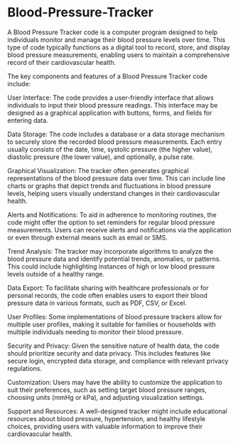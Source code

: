 # Blood-Pressure-Tracker
 A Blood Pressure Tracker code is a computer program designed to help individuals monitor and manage their blood pressure levels over time. This type of code typically functions as a digital tool to record, store, and display blood pressure measurements, enabling users to maintain a comprehensive record of their cardiovascular health.


The key components and features of a Blood Pressure Tracker code include:

User Interface: The code provides a user-friendly interface that allows individuals to input their blood pressure readings. This interface may be designed as a graphical application with buttons, forms, and fields for entering data.

Data Storage: The code includes a database or a data storage mechanism to securely store the recorded blood pressure measurements. Each entry usually consists of the date, time, systolic pressure (the higher value), diastolic pressure (the lower value), and optionally, a pulse rate.

Graphical Visualization: The tracker often generates graphical representations of the blood pressure data over time. This can include line charts or graphs that depict trends and fluctuations in blood pressure levels, helping users visually understand changes in their cardiovascular health.

Alerts and Notifications: To aid in adherence to monitoring routines, the code might offer the option to set reminders for regular blood pressure measurements. Users can receive alerts and notifications via the application or even through external means such as email or SMS.

Trend Analysis: The tracker may incorporate algorithms to analyze the blood pressure data and identify potential trends, anomalies, or patterns. This could include highlighting instances of high or low blood pressure levels outside of a healthy range.

Data Export: To facilitate sharing with healthcare professionals or for personal records, the code often enables users to export their blood pressure data in various formats, such as PDF, CSV, or Excel.

User Profiles: Some implementations of blood pressure trackers allow for multiple user profiles, making it suitable for families or households with multiple individuals needing to monitor their blood pressure.

Security and Privacy: Given the sensitive nature of health data, the code should prioritize security and data privacy. This includes features like secure login, encrypted data storage, and compliance with relevant privacy regulations.

Customization: Users may have the ability to customize the application to suit their preferences, such as setting target blood pressure ranges, choosing units (mmHg or kPa), and adjusting visualization settings.

Support and Resources: A well-designed tracker might include educational resources about blood pressure, hypertension, and healthy lifestyle choices, providing users with valuable information to improve their cardiovascular health.
